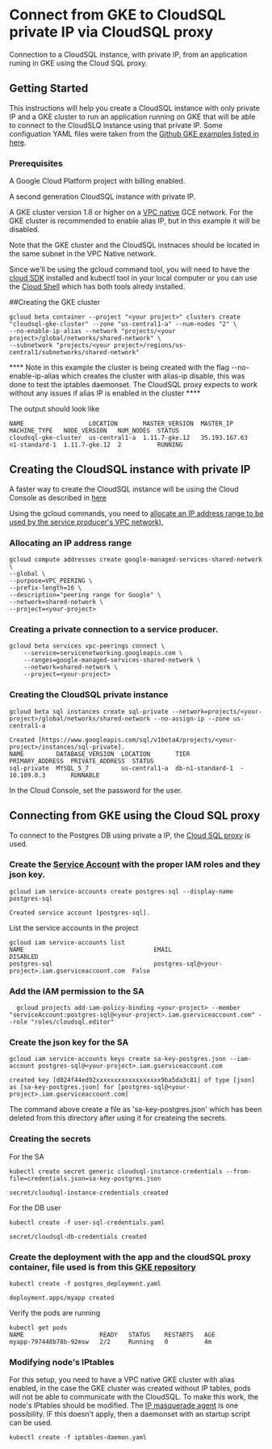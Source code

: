 # Connect from GKE to CloudSQL private IP via CloudSQL proxy

Connection to a CloudSQL instance, with private IP, from an application runing in GKE using the Cloud SQL proxy.

## Getting Started

This instructions will help you create a CloudSQL instance with only private IP and a GKE cluster to run an application running on GKE that will be able to
connect to the CloudSLQ instance using that private IP. Some configuation YAML files were taken from the [Github GKE examples listed in here](https://github.com/GoogleCloudPlatform/kubernetes-engine-samples/tree/master/cloudsql).  

### Prerequisites

A Google Cloud Platform project with billing enabled.

A second generation CloudSQL instance with private IP. 

A GKE cluster version 1.8 or higher on a [VPC native](https://cloud.google.com/kubernetes-engine/docs/how-to/alias-ips) GCE network. For the GKE cluster is recommended to enable alias IP, but in this example it will be disabled.

Note that the GKE cluster and the CloudSQL instnaces should be located in the same subnet in the VPC Native network.

Since we'll be using the gcloud command tool, you will need to have the [cloud SDK](https://cloud.google.com/sdk/docs/) installed and kubectl tool in your local computer or you can use the [Cloud Shell]( https://cloud.google.com/shell/docs/starting-cloud-shell#starting_a_new_session) which has both tools alredy installed.

##Creating the GKE cluster

```
gcloud beta container --project "<your project>" clusters create "cloudsql-gke-cluster" --zone "us-central1-a" --num-nodes "2" \
--no-enable-ip-alias --network "projects/<your project>/global/networks/shared-network" \
--subnetwork "projects/<your project>/regions/us-central1/subnetworks/shared-network"
```
**** Note in this example the cluster is being created with the flag --no-enable-ip-alias which creates the cluster with alias-ip disable, this was done to test the iptables daemonset. 
The CloudSQL proxy expects to work without any issues if alias IP is enabled in the cluster ****

The output should look like
```
NAME                  LOCATION       MASTER_VERSION  MASTER_IP      MACHINE_TYPE   NODE_VERSION   NUM_NODES  STATUS
cloudsql-gke-cluster  us-central1-a  1.11.7-gke.12   35.193.167.63  n1-standard-1  1.11.7-gke.12  2          RUNNING
```

## Creating the CloudSQL instance with private IP

A faster way to create the CloudSQL instance will be using the Cloud Console as described in [here](https://cloud.google.com/sql/docs/mysql/configure-private-ip#configuring_an_instance_to_use_private_ip_at_creation_time)

Using the gcloud commands, you need to [allocate an IP address range to be used by the service producer's VPC network)](https://cloud.google.com/vpc/docs/configure-private-services-access#allocating-range),


### Allocating an IP address range
```
gcloud compute addresses create google-managed-services-shared-network \
--global \
--purpose=VPC_PEERING \
--prefix-length=16 \
--description="peering range for Google" \
--network=shared-network \
--project=<your-project>
```

### Creating a private connection to a service producer.
```
gcloud beta services vpc-peerings connect \
    --service=servicenetworking.googleapis.com \
    --ranges=google-managed-services-shared-network \
    --network=shared-network \
    --project=<your-project>
```

### Creating the CloudSQL private instance

```
gcloud beta sql instances create sql-private --network=projects/<your-project>/global/networks/shared-network --no-assign-ip --zone us-central1-a
```

```
Created [https://www.googleapis.com/sql/v1beta4/projects/<your-project>/instances/sql-private].
NAME         DATABASE_VERSION  LOCATION       TIER              PRIMARY_ADDRESS  PRIVATE_ADDRESS  STATUS
sql-private  MYSQL_5_7         us-central1-a  db-n1-standard-1  -                10.109.0.3       RUNNABLE
```

In the Cloud Console, set the password for the user.


## Connecting from GKE using the Cloud SQL proxy

To connect to the Postgres DB using private a IP, the [Cloud SQL proxy](https://cloud.google.com/sql/docs/mysql/connect-kubernetes-engine) is used.

### Create the [Service Account](https://cloud.google.com/docs/authentication/getting-started) with the proper IAM roles and they json key.
```
gcloud iam service-accounts create postgres-sql --display-name postgres-sql
```

```
Created service account [postgres-sql].
```

List the service accounts in the project

```
gcloud iam service-accounts list
NAME                                    EMAIL                                                  DISABLED
postgres-sql                            postgres-sql@<your-project>.iam.gserviceaccount.com  False
```

### Add the IAM permission to the SA
```
  gcloud projects add-iam-policy-binding <your-project> --member "serviceAccount:postgres-sql@<your-project>.iam.gserviceaccount.com" --role "roles/cloudsql.editor"
```

### Create the json key for the SA
```
gcloud iam service-accounts keys create sa-key-postgres.json --iam-account postgres-sql@<your-project>.iam.gserviceaccount.com
```

```
created key [d024f44ed92xxxxxxxxxxxxxxxxxx9ba5da3c81] of type [json] as [sa-key-postgres.json] for [postgres-sql@<your-project>.iam.gserviceaccount.com]
```

The command above create a file as 'sa-key-postgres.json' which has been deleted from this directory after using it for createing the secrets.


### Creating the secrets
For the SA
```
kubectl create secret generic cloudsql-instance-credentials --from-file=credentials.json=sa-key-postgres.json 
```
```
secret/cloudsql-instance-credentials created
```

For the DB user
```
kubectl create -f user-sql-credentials.yaml 
```
```
secret/cloudsql-db-credentials created
```

### Create the deployment with the app and the cloudSQL proxy container, file used is from this [GKE repository](https://github.com/GoogleCloudPlatform/kubernetes-engine-samples/blob/master/cloudsql/postgres_deployment.yaml)
```
kubectl create -f postgres_deployment.yaml 
```
```
deployment.apps/myapp created
```

Verify the pods are running
```
kubectl get pods
NAME                     READY   STATUS    RESTARTS   AGE
myapp-797448b78b-92msw   2/2     Running   0          4m
```

### Modifying node's IPtables
For this setup, you need to have a VPC native GKE cluster with alias enabled, in the case the GKE cluster was created without IP tables, pods will not be able to communicate with the CloudSQL.
To make this work, the node's IPtables should be modified. The [IP masquerade agent](https://cloud.google.com/kubernetes-engine/docs/how-to/ip-masquerade-agent) is one possibility. IF this doesn't apply, then a daemonset with an startup script can be used.
```
kubectl create -f iptables-daemon.yaml
```

